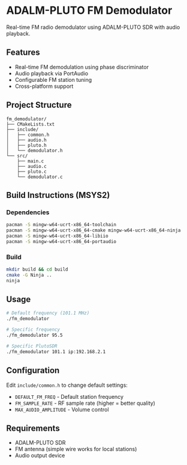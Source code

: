 # ADALM-PLUTO FM Demodulator

Real-time FM radio demodulator using ADALM-PLUTO SDR with audio playback.

## Features

- Real-time FM demodulation using phase discriminator
- Audio playback via PortAudio
- Configurable FM station tuning
- Cross-platform support

## Project Structure

```
fm_demodulator/
├── CMakeLists.txt
├── include/
│   ├── common.h
│   ├── audio.h
│   ├── pluto.h
│   └── demodulator.h
└── src/
    ├── main.c
    ├── audio.c
    ├── pluto.c
    └── demodulator.c
```

## Build Instructions (MSYS2)

### Dependencies

```bash
pacman -S mingw-w64-ucrt-x86_64-toolchain
pacman -S mingw-w64-ucrt-x86_64-cmake mingw-w64-ucrt-x86_64-ninja
pacman -S mingw-w64-ucrt-x86_64-libiio
pacman -S mingw-w64-ucrt-x86_64-portaudio
```

### Build

```bash
mkdir build && cd build
cmake -G Ninja ..
ninja
```

## Usage

```bash
# Default frequency (101.1 MHz)
./fm_demodulator

# Specific frequency
./fm_demodulator 95.5

# Specific PlutoSDR
./fm_demodulator 101.1 ip:192.168.2.1
```

## Configuration

Edit `include/common.h` to change default settings:

- `DEFAULT_FM_FREQ` - Default station frequency
- `FM_SAMPLE_RATE` - RF sample rate (higher = better quality)
- `MAX_AUDIO_AMPLITUDE` - Volume control

## Requirements

- ADALM-PLUTO SDR
- FM antenna (simple wire works for local stations)
- Audio output device
